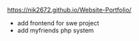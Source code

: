 https://nik2672.github.io/Website-Portfolio/
- add frontend for swe project 
- add myfriends php system
